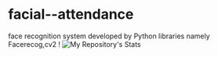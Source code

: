 # facial--attendance
face recognition system developed by Python libraries namely Facerecog,cv2 !
![My Repository's Stats](https://github-readme-stats.vercel.app/api/top-langs/?username=vamsichandra&theme=blue-green)
